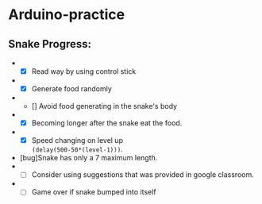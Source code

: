 # Arduino-practice  
  
## Snake Progress:  
* - [x] Read way by using control stick 
* - [x] Generate food randomly
* - [] Avoid food generating in the snake's body
* - [x] Becoming longer after the snake eat the food.
* - [x] Speed changing on level up  
```(delay(500-50*(level-1)))```.
*  [bug]Snake has only a 7 maximum length.
* - [ ] Consider using suggestions that was provided in google classroom. 
* - [ ] Game over if snake bumped into itself
